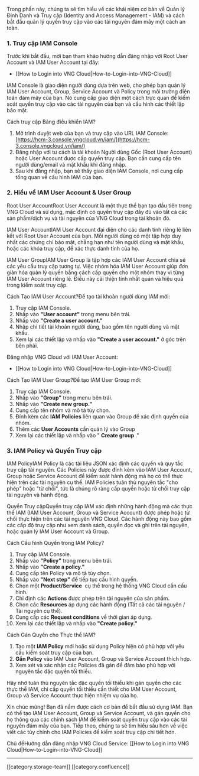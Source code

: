 Trong phần này, chúng ta sẽ tìm hiểu về các khái niệm cơ bản về Quản lý Định Danh và Truy cập (Identity and Access Management - IAM) và cách bắt đầu quản lý quyền truy cập vào các tài nguyên đám mây một cách an toàn.


### 1. Truy cập IAM Console
Trước khi bắt đầu, mời bạn tham khảo hướng dẫn đăng nhập với Root User Account và IAM User Account tại đây:


* [[How to Login into VNG Cloud|How-to-Login-into-VNG-Cloud]]

IAM Console là giao diện người dùng dựa trên web, cho phép bạn quản lý IAM User Account, Group, Service Account và Policy trong môi trường điện toán đám mây của bạn. Nó cung cấp giao diện một cách trực quan để kiểm soát quyền truy cập vào các tài nguyên của bạn và cấu hình các thiết lập bảo mật.

Cách truy cập Bảng điều khiển IAM?
1. Mở trình duyệt web của bạn và truy cập vào URL IAM Console: [https://hcm-3.console.vngcloud.vn/iam/](https://hcm-3.console.vngcloud.vn/iam/)
1. Đăng nhập với tư cách là tài khoản Người dùng Gốc (Root User Account) hoặc User Account được cấp quyền truy cập. Bạn cần cung cấp tên người dùng/email và mật khẩu khi đăng nhập.
1. Sau khi đăng nhập, bạn sẽ thấy giao diện IAM Console, nơi cung cấp tổng quan về cấu hình IAM của bạn.


### 2. Hiểu về IAM User Account & User Group
Root User AccountRoot User Account là một thực thể bạn tạo đầu tiên trong VNG Cloud và sử dụng, mặc định có quyền truy cập đầy đủ vào tất cả các sản phẩm/dịch vụ và tài nguyên của VNG Cloud trong tài khoản đó.

IAM User AccountIAM User Account đại diện cho các danh tính riêng lẻ liên kết với Root User Account của bạn. Mỗi người dùng có một tập hợp duy nhất các chứng chỉ bảo mật, chẳng hạn như tên người dùng và mật khẩu, hoặc các khóa truy cập, để xác thực danh tính của họ.

IAM User GroupIAM User Group là tập hợp các IAM User Account chia sẻ các yêu cầu truy cập tương tự. Việc nhóm hóa IAM User Account giúp đơn giản hóa quản lý quyền bằng cách cấp quyền cho một nhóm thay vì từng IAM User Account riêng lẻ. Điều này cải thiện tính nhất quán và hiệu quả trong kiểm soát truy cập.

Cách Tạo IAM User Account?Để tạo tài khoản người dùng IAM mới:


1. Truy cập IAM Console.
1. Nhấp vào  **"User account"**  trong menu bên trái.
1. Nhấp vào  **"Create a user account."** 
1. Nhập chi tiết tài khoản người dùng, bao gồm tên người dùng và mật khẩu.
1. Xem lại các thiết lập và nhấp vào  **"Create a user account."**  ở góc trên bên phải.

Đăng nhập VNG Cloud với IAM User Account:


* [[How to Login into VNG Cloud|How-to-Login-into-VNG-Cloud]]

Cách Tạo IAM User Group?Để tạo IAM User Group mới:


1. Truy cập IAM Console.
1. Nhấp vào  **"Group"**  trong menu bên trái.
1. Nhấp vào  **"Create new group."** 
1. Cung cấp tên nhóm và mô tả tùy chọn.
1. Đính kèm các  **IAM Policies**  liên quan vào Group để xác định quyền của nhóm.
1. Thêm các  **User Accounts**  cần quản lý vào Group
1. Xem lại các thiết lập và nhấp vào " **Create group** ."


### 3. IAM Policy và Quyền Truy cập
IAM PolicyIAM Policy là các tài liệu JSON xác định các quyền và quy tắc truy cập tài nguyên. Các Policies này được đính kèm vào IAM User Account, Group hoặc Service Account để kiểm soát hành động mà họ có thể thực hiện trên các tài nguyên cụ thể. IAM Policies tuân thủ nguyên tắc "cho phép" hoặc "từ chối", tức là chúng rõ ràng cấp quyền hoặc từ chối truy cập tài nguyên và hành động.

Quyền Truy cậpQuyền truy cập IAM xác định những hành động mà các thực thể IAM (IAM User Account, Group và Service Account) được phép hoặc từ chối thực hiện trên các tài nguyên VNG Cloud. Các hành động này bao gồm các cấp độ truy cập như xem danh sách, quyền đọc và ghi trên tài nguyên, hoặc quản lý IAM User Account và Group.

Cách Cấu hình Quyền trong IAM Policy?
1. Truy cập IAM Console.
1. Nhấp vào  **"Policy"**  trong menu bên trái.
1. Nhấp vào  **"Create a policy."** 
1. Cung cấp tên Policy và mô tả tùy chọn.
1. Nhấp vào  **"Next step"**  để tiếp tục cấu hình quyền.
1. Chọn một  **Product/Service**  cụ thể trong hệ thống VNG Cloud cần cấu hình.
1. Chỉ định các **Actions**  được phép trên tài nguyên của sản phẩm.
1. Chọn các  **Resources**  áp dụng các hành động (Tất cả các tài nguyên / Tài nguyên cụ thể).
1. Cung cấp các  **Request conditions**  về thời gian áp dụng.
1. Xem lại các thiết lập và nhấp vào  **"Create policy."** 

Cách Gán Quyền cho Thực thể IAM?
1. Tạo một  **IAM Policy**  mới hoặc sử dụng Policy hiện có phù hợp với yêu cầu kiểm soát truy cập của bạn.
1.  **Gắn Policy**  vào IAM User Account, Group và Service Account thích hợp.
1. Xem xét và xác nhận các Policies đã gán để đảm bảo phù hợp với nguyên tắc đặc quyền tối thiểu.

Hãy nhớ tuân thủ nguyên tắc đặc quyền tối thiểu khi gán quyền cho các thực thể IAM, chỉ cấp quyền tối thiểu cần thiết cho IAM User Account, Group và Service Account thực hiện nhiệm vụ của họ.

Xin chúc mừng! Bạn đã nắm được cách cơ bản để bắt đầu sử dụng IAM. Bạn có thể tạo IAM User Account, Group và Service Account, và gán quyền cho họ thông qua các chính sách IAM để kiểm soát quyền truy cập vào các tài nguyên đám mây của bạn. Tiếp theo, chúng ta sẽ tìm hiểu sâu hơn về việc viết các tùy chỉnh cho IAM Policies để kiểm soát truy cập chi tiết hơn.



Chủ đềHướng dẫn đăng nhập VNG Cloud Service: [[How to Login into VNG Cloud|How-to-Login-into-VNG-Cloud]]





*****

[[category.storage-team]] 
[[category.confluence]] 
